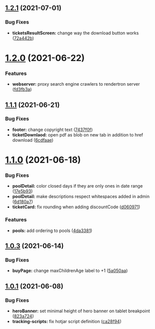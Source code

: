 ## [1.2.1](https://gitlab.amcef.sk/bratislava-projekty/kupaliska/kupaliska-starz-fe/compare/v1.2.0...v1.2.1) (2021-07-01)


### Bug Fixes

* **ticketsResultScreen:** change way the download button works ([72a442b](https://gitlab.amcef.sk/bratislava-projekty/kupaliska/kupaliska-starz-fe/commit/72a442ba29fab3295b01e1ead567882cd55ec19d))

# [1.2.0](https://gitlab.amcef.sk/bratislava-projekty/kupaliska/kupaliska-starz-fe/compare/v1.1.1...v1.2.0) (2021-06-22)


### Features

* **webserver:** proxy search engine crawlers to rendertron server ([fd3fb3a](https://gitlab.amcef.sk/bratislava-projekty/kupaliska/kupaliska-starz-fe/commit/fd3fb3a1c5af60ac3783464483677a827b6e0b66))

## [1.1.1](https://gitlab.amcef.sk/bratislava-projekty/kupaliska/kupaliska-starz-fe/compare/v1.1.0...v1.1.1) (2021-06-21)


### Bug Fixes

* **footer:** change copyright text ([7437f0f](https://gitlab.amcef.sk/bratislava-projekty/kupaliska/kupaliska-starz-fe/commit/7437f0f3d01a0daf58a6322174bd401dc0e8a63e))
* **ticketDownlaod:** open pdf as blob on new tab in addition to href download ([6cdfaae](https://gitlab.amcef.sk/bratislava-projekty/kupaliska/kupaliska-starz-fe/commit/6cdfaae7c527cb1efa4258119611a6c9a270d839))

# [1.1.0](https://gitlab.amcef.sk/bratislava-projekty/kupaliska/kupaliska-starz-fe/compare/v1.0.3...v1.1.0) (2021-06-18)


### Bug Fixes

* **poolDetail:** color closed days if they are only ones in date range ([17e5b93](https://gitlab.amcef.sk/bratislava-projekty/kupaliska/kupaliska-starz-fe/commit/17e5b934dcd2cc0cfa034a09e7ae046b8e3e93ec))
* **poolDetail:** make descriptions respect whitespaces added in admin ([6d180a7](https://gitlab.amcef.sk/bratislava-projekty/kupaliska/kupaliska-starz-fe/commit/6d180a74d05616b671507eac2010a4b78abfd24d))
* **ticketCard:** fix rounding when adding discountCode ([d060971](https://gitlab.amcef.sk/bratislava-projekty/kupaliska/kupaliska-starz-fe/commit/d060971828bfe75b29afd4538ec097ed02cd2100))


### Features

* **pools:** add ordering to pools ([4da3381](https://gitlab.amcef.sk/bratislava-projekty/kupaliska/kupaliska-starz-fe/commit/4da3381efeda5357ef9d7e4bb7df0df98463aace))

## [1.0.3](https://gitlab.amcef.sk/bratislava-projekty/kupaliska/kupaliska-starz-fe/compare/v1.0.2...v1.0.3) (2021-06-14)


### Bug Fixes

* **buyPage:** change maxChildrenAge label to +1 ([5a050aa](https://gitlab.amcef.sk/bratislava-projekty/kupaliska/kupaliska-starz-fe/commit/5a050aa42edb51677ef52e5ddd64299a903883c5))

## [1.0.1](https://gitlab.amcef.sk/bratislava-projekty/kupaliska/kupaliska-starz-fe/compare/v1.0.0...v1.0.1) (2021-06-08)


### Bug Fixes

* **heroBanner:** set minimal height of hero banner on tablet breakpoint ([823a724](https://gitlab.amcef.sk/bratislava-projekty/kupaliska/kupaliska-starz-fe/commit/823a724aef8c0b17a1eb6533e7d6aa5a4057766b))
* **tracking-scripts:** fix hotjar script definition ([ca28f94](https://gitlab.amcef.sk/bratislava-projekty/kupaliska/kupaliska-starz-fe/commit/ca28f945120ee508142ccd61a9986251fb62059c))

